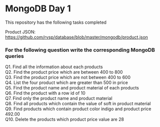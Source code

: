 # MongoDB Day 1   
This repository has the following tasks completed   


Product JSON: https://github.com/rvsp/database/blob/master/mongodb/product.json


### For the following question write the corresponding MongoDB queries

Q1. Find all the information about each products   
Q2. Find the product price which are between 400 to 800   
Q3. Find the product price which are not between 400 to 600   
Q4. List the four product which are greater than 500 in price    
Q5. Find the product name and product material of each products   
Q6. Find the product with a row id of 10   
Q7. Find only the product name and product material   
Q8. Find all products which contain the value of soft in product material    
Q9. Find products which contain product color indigo  and product price 492.00   
Q10. Delete the products which product price value are 28   

